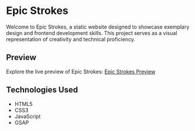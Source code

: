 # Epic Strokes

Welcome to Epic Strokes, a static website designed to showcase exemplary design and frontend development skills. This project serves as a visual representation of creativity and technical proficiency.

## Preview
Explore the live preview of Epic Strokes: <a href="https://epicstrokes.netlify.app" target="_blank">Epic Strokes Preview</a>

## Technologies Used
- HTML5
- CSS3
- JavaScript
- GSAP
